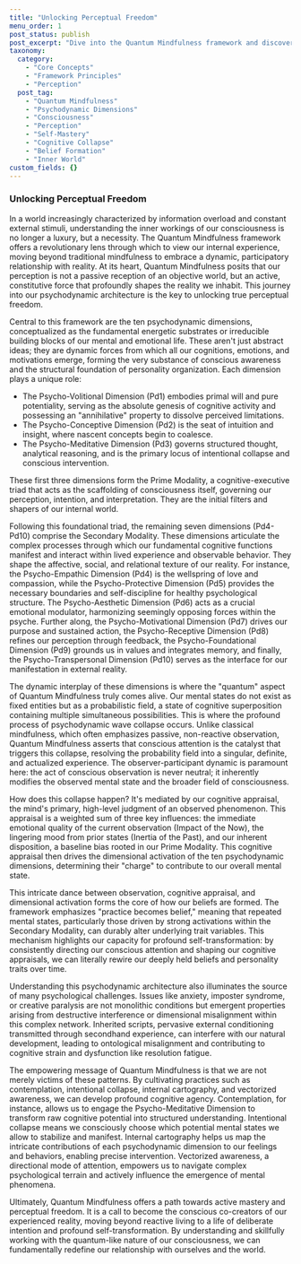 ```yaml
---
title: "Unlocking Perceptual Freedom"
menu_order: 1
post_status: publish
post_excerpt: "Dive into the Quantum Mindfulness framework and discover the intricate psychodynamic architecture of your consciousness. Learn how your perception actively shapes reality, how mental states emerge from a probabilistic field, and how you can cultivate conscious agency to unlock profound personal transformation."
taxonomy:
  category:
    - "Core Concepts"
    - "Framework Principles"
    - "Perception"
  post_tag:
    - "Quantum Mindfulness"
    - "Psychodynamic Dimensions"
    - "Consciousness"
    - "Perception"
    - "Self-Mastery"
    - "Cognitive Collapse"
    - "Belief Formation"
    - "Inner World"
custom_fields: {}
---
```


### Unlocking Perceptual Freedom

In a world increasingly characterized by information overload and constant external stimuli, understanding the inner workings of our consciousness is no longer a luxury, but a necessity. The Quantum Mindfulness framework offers a revolutionary lens through which to view our internal experience, moving beyond traditional mindfulness to embrace a dynamic, participatory relationship with reality. At its heart, Quantum Mindfulness posits that our perception is not a passive reception of an objective world, but an active, constitutive force that profoundly shapes the reality we inhabit. This journey into our psychodynamic architecture is the key to unlocking true perceptual freedom.

Central to this framework are the ten psychodynamic dimensions, conceptualized as the fundamental energetic substrates or irreducible building blocks of our mental and emotional life. These aren't just abstract ideas; they are dynamic forces from which all our cognitions, emotions, and motivations emerge, forming the very substance of conscious awareness and the structural foundation of personality organization. Each dimension plays a unique role:

*   The Psycho-Volitional Dimension (Pd1) embodies primal will and pure potentiality, serving as the absolute genesis of cognitive activity and possessing an "annihilative" property to dissolve perceived limitations.
*   The Psycho-Conceptive Dimension (Pd2) is the seat of intuition and insight, where nascent concepts begin to coalesce.
*   The Psycho-Meditative Dimension (Pd3) governs structured thought, analytical reasoning, and is the primary locus of intentional collapse and conscious intervention.

These first three dimensions form the Prime Modality, a cognitive-executive triad that acts as the scaffolding of consciousness itself, governing our perception, intention, and interpretation. They are the initial filters and shapers of our internal world.

Following this foundational triad, the remaining seven dimensions (Pd4-Pd10) comprise the Secondary Modality. These dimensions articulate the complex processes through which our fundamental cognitive functions manifest and interact within lived experience and observable behavior. They shape the affective, social, and relational texture of our reality. For instance, the Psycho-Empathic Dimension (Pd4) is the wellspring of love and compassion, while the Psycho-Protective Dimension (Pd5) provides the necessary boundaries and self-discipline for healthy psychological structure. The Psycho-Aesthetic Dimension (Pd6) acts as a crucial emotional modulator, harmonizing seemingly opposing forces within the psyche. Further along, the Psycho-Motivational Dimension (Pd7) drives our purpose and sustained action, the Psycho-Receptive Dimension (Pd8) refines our perception through feedback, the Psycho-Foundational Dimension (Pd9) grounds us in values and integrates memory, and finally, the Psycho-Transpersonal Dimension (Pd10) serves as the interface for our manifestation in external reality.

The dynamic interplay of these dimensions is where the "quantum" aspect of Quantum Mindfulness truly comes alive. Our mental states do not exist as fixed entities but as a probabilistic field, a state of cognitive superposition containing multiple simultaneous possibilities. This is where the profound process of psychodynamic wave collapse occurs. Unlike classical mindfulness, which often emphasizes passive, non-reactive observation, Quantum Mindfulness asserts that conscious attention is the catalyst that triggers this collapse, resolving the probability field into a singular, definite, and actualized experience. The observer-participant dynamic is paramount here: the act of conscious observation is never neutral; it inherently modifies the observed mental state and the broader field of consciousness.

How does this collapse happen? It's mediated by our cognitive appraisal, the mind's primary, high-level judgment of an observed phenomenon. This appraisal is a weighted sum of three key influences: the immediate emotional quality of the current observation (Impact of the Now), the lingering mood from prior states (Inertia of the Past), and our inherent disposition, a baseline bias rooted in our Prime Modality. This cognitive appraisal then drives the dimensional activation of the ten psychodynamic dimensions, determining their "charge" to contribute to our overall mental state.

This intricate dance between observation, cognitive appraisal, and dimensional activation forms the core of how our beliefs are formed. The framework emphasizes "practice becomes belief," meaning that repeated mental states, particularly those driven by strong activations within the Secondary Modality, can durably alter underlying trait variables. This mechanism highlights our capacity for profound self-transformation: by consistently directing our conscious attention and shaping our cognitive appraisals, we can literally rewire our deeply held beliefs and personality traits over time.

Understanding this psychodynamic architecture also illuminates the source of many psychological challenges. Issues like anxiety, imposter syndrome, or creative paralysis are not monolithic conditions but emergent properties arising from destructive interference or dimensional misalignment within this complex network. Inherited scripts, pervasive external conditioning transmitted through secondhand experience, can interfere with our natural development, leading to ontological misalignment and contributing to cognitive strain and dysfunction like resolution fatigue.

The empowering message of Quantum Mindfulness is that we are not merely victims of these patterns. By cultivating practices such as contemplation, intentional collapse, internal cartography, and vectorized awareness, we can develop profound cognitive agency. Contemplation, for instance, allows us to engage the Psycho-Meditative Dimension to transform raw cognitive potential into structured understanding. Intentional collapse means we consciously choose which potential mental states we allow to stabilize and manifest. Internal cartography helps us map the intricate contributions of each psychodynamic dimension to our feelings and behaviors, enabling precise intervention. Vectorized awareness, a directional mode of attention, empowers us to navigate complex psychological terrain and actively influence the emergence of mental phenomena.

Ultimately, Quantum Mindfulness offers a path towards active mastery and perceptual freedom. It is a call to become the conscious co-creators of our experienced reality, moving beyond reactive living to a life of deliberate intention and profound self-transformation. By understanding and skillfully working with the quantum-like nature of our consciousness, we can fundamentally redefine our relationship with ourselves and the world.